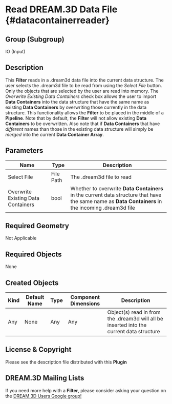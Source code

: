 Read DREAM.3D Data File {#datacontainerreader}
=============

## Group (Subgroup) ##

IO (Input)

## Description ##

This **Filter** reads in a .dream3d data file into the current data structure. The user selects the .dream3d file to be read from using the _Select File_ button. Only the objects that are selected by the user are read into memory. The _Overwrite Existing Data Containers_ check box allows the user to import **Data Containers** into the data structure that have the same name as existing **Data Containers** by overwriting those currently in the data structure. This functionality allows the **Filter** to be placed in the middle of a **Pipeline**. Note that by default, the **Filter** will not allow existing **Data Containers** to be overwritten. Also note that if **Data Containers** that have _different_ names than those in the existing data structure will simply be _merged_ into the current **Data Container Array**.


## Parameters ##

| Name | Type | Description |
|------|------|--------------|
| Select File | File Path | The .dream3d file to read |
| Overwrite Existing Data Containers | bool | Whether to overwrite **Data Containers** in the current data structure that have the same name as **Data Containers** in the incoming .dream3d file |

## Required Geometry ##

Not Applicable

## Required Objects ##

None

## Created Objects ##

| Kind | Default Name | Type | Component Dimensions | Description |
|------|--------------|------|----------------------|-------------|
| Any | None | Any | Any | Object(s) read in from the .dream3d will all be inserted into the current data structure |



## License & Copyright ##

Please see the description file distributed with this **Plugin**

## DREAM.3D Mailing Lists ##

If you need more help with a **Filter**, please consider asking your question on the [DREAM.3D Users Google group!](https://groups.google.com/forum/?hl=en#!forum/dream3d-users)


